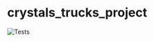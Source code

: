 # crystals_trucks_project

![Tests](https://github.com/MoiseMoussetafa/crystals_trucks_project/blob/dev-moise/.github/workflows/python.yml/badge.svg)
